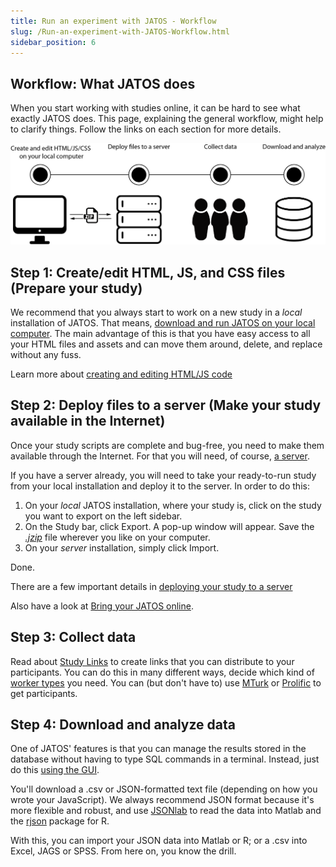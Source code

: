 ```yaml
---
title: Run an experiment with JATOS - Workflow
slug: /Run-an-experiment-with-JATOS-Workflow.html
sidebar_position: 6
---
```


## Workflow: What JATOS does

When you start working with studies online, it can be hard to see what exactly JATOS does. This page, explaining the general workflow, might help to clarify things. Follow the links on each section for more details.

![general workflow](/img/generalWorkflow.png)

## Step 1: Create/edit HTML, JS, and CSS files (Prepare your study) 

We recommend that you always start to work on a new study in a *local* installation of JATOS. That means, [download and run JATOS on your local computer](Installation.html#easy-installation-on-your-local-computer). 
The main advantage of this is that you have easy access to all your HTML files and assets and can move them around, delete, and replace without any fuss. 

Learn more about [creating and editing HTML/JS code](Create-a-new-study.html)

## Step 2: Deploy files to a server (Make your study available in the Internet)

Once your study scripts are complete and bug-free, you need to make them available through the Internet. For that you will need, of course, [a server](Bring-your-JATOS-online.html).

If you have a server already, you will need to take your ready-to-run study from your local installation and deploy it to the server. In order to do this:
1. On your *local* JATOS installation, where your study is, click on the study you want to export on the left sidebar. 
1. On the Study bar, click Export. A pop-up window will appear. Save the [_.jzip_](JATOS-Study-Archive-JZIP.html) file wherever you like on your computer.  
1. On your *server* installation, simply click Import. 

Done. 

There are a few important details in [deploying your study to a server](Deploy-to-a-server-installation.html)

Also have a look at [Bring your JATOS online](Bring-your-JATOS-online.html).

## Step 3: Collect data
Read about [Study Links](Run-your-Study-with-Study-Links.html) to create links that you can distribute to your participants. You can do this in many different ways, decide which kind of [worker types](Worker-Types.html) you need. You can (but don't have to) use [MTurk](Connect-to-Mechanical-Turk.html) or [Prolific](Use-Prolific.html) to get participants.

## Step 4: Download and analyze data
One of JATOS' features is that you can manage the results stored in the database without having to type SQL commands in a terminal. Instead, just do this [using the GUI](Manage-Results.html).

You'll download a .csv or JSON-formatted text file (depending on how you wrote your JavaScript). We always recommend JSON format because it's more flexible and robust, and use [JSONlab](https://de.mathworks.com/matlabcentral/fileexchange/33381-jsonlab-a-toolbox-to-encode-decode-json-files) to read the data into Matlab and the [rjson](https://cran.r-project.org/web/packages/rjson/index.html) package for R.

With this, you can import your JSON data into Matlab or R; or a .csv into Excel, JAGS or SPSS. From here on, you know the drill. 

